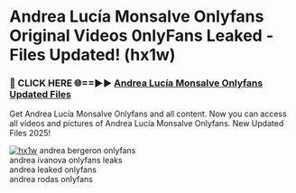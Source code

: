 # Andrea Lucía Monsalve Onlyfans Original Videos 0nlyFans Leaked - Files Updated! (hx1w)

<h3>🔴 CLICK HERE 🌐==►► <a href="https://tinyurl.com/brd5kh86" rel="nofollow">Andrea Lucía Monsalve Onlyfans Updated Files</a></h3>

Get Andrea Lucía Monsalve Onlyfans and all content. Now you can access all videos and pictures of Andrea Lucía Monsalve Onlyfans. New Updated Files 2025!

[![hx1w](https://i.imgur.com/K7sEzmb.gif)](https://tinyurl.com/brd5kh86)
andrea bergeron onlyfans<br>
andrea ivanova onlyfans leaks<br>
andrea leaked onlyfans<br>
andrea rodas onlyfans